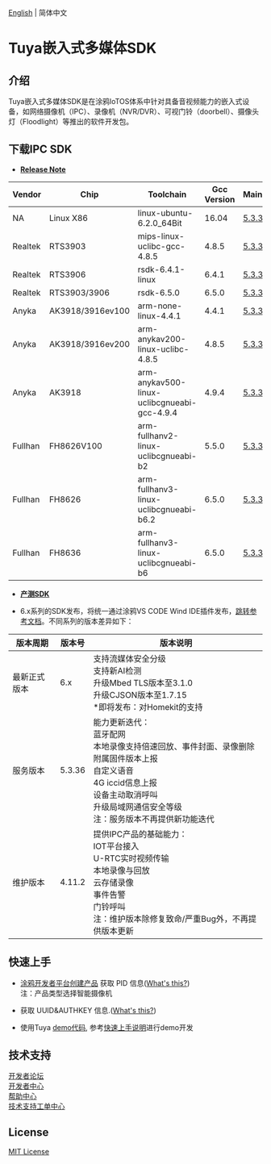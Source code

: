 [English](./README_en.md) | 简体中文

# Tuya嵌入式多媒体SDK


## 介绍
Tuya嵌入式多媒体SDK是在涂鸦IoTOS体系中针对具备音视频能力的嵌入式设备，如网络摄像机（IPC）、录像机（NVR/DVR）、可视门铃（doorbell）、摄像头灯（Floodlight）等推出的软件开发包。

## 下载IPC SDK

* **[Release Note](./release_note.md)**

Vendor | Chip| Toolchain| Gcc Version|Mainline| Longterm
---|---|---|---|---|---
NA | Linux X86 | linux-ubuntu-6.2.0_64Bit | 16.04 | [5.3.36](https://images.tuyacn.com/rms-static/3f7aa8c0-f070-11ed-8585-0943ff8b8030-1683860041036.rar?tyName=tuya_ipc_sdk_5.3.36_linux-ubuntu-6.2.0_64Bit.rar) | [4.11.2](https://images.tuyacn.com/rms-static/f7a99fe0-f067-11ed-8b07-418e300fdfb3-1683856484575.tar.gz?tyName=tuya_ipc_sdk_4.11.2_linux-ubuntu-6.2.0_64Bit.tar.gz)
Realtek | RTS3903 | mips-linux-uclibc-gcc-4.8.5 | 4.8.5 | [5.3.36](https://images.tuyacn.com/rms-static/3f779b80-f070-11ed-8b07-418e300fdfb3-1683860041016.rar?tyName=tuya_ipc_sdk_5.3.36_mips-linux-uclibc-gcc-4.8.5.rar) | [4.11.2](https://images.tuyacn.com/rms-static/f7ac10e0-f067-11ed-8585-0943ff8b8030-1683856484590.tar.gz?tyName=tuya_ipc_sdk_4.11.2_mips-linux-uclibc-gcc-4.8.5.tar.gz)
Realtek | RTS3906 | rsdk-6.4.1-linux | 6.4.1 | [5.3.36](https://images.tuyacn.com/rms-static/3f76b120-f070-11ed-8b07-418e300fdfb3-1683860041010.rar?tyName=tuya_ipc_sdk_5.3.36_rsdk-6.4.1.rar) | [4.11.2](https://images.tuyacn.com/rms-static/f7b3d910-f067-11ed-8585-0943ff8b8030-1683856484641.tar.gz?tyName=tuya_ipc_sdk_4.11.2_rsdk-6.4.1-linux.tar.gz)
Realtek | RTS3903/3906 | rsdk-6.5.0 | 6.5.0 | [5.3.36](https://images.tuyacn.com/rms-static/3f7a5aa0-f070-11ed-8585-0943ff8b8030-1683860041034.rar?tyName=tuya_ipc_sdk_5.3.36_rsdk-6.5.0.rar) | [4.11.2](https://images.tuyacn.com/rms-static/f7e74520-f067-11ed-8585-0943ff8b8030-1683856484978.tar.gz?tyName=tuya_ipc_sdk_4.11.2_rsdk-6.5.0.tar.gz)
Anyka | AK3918/3916ev100 | arm-none-linux-4.4.1 | 4.4.1 | [5.3.36](https://images.tuyacn.com/rms-static/3f768a10-f070-11ed-8b07-418e300fdfb3-1683860041009.rar?tyName=tuya_ipc_sdk_5.3.36_arm-none-linux-4.4.1.rar) | [4.11.2](https://images.tuyacn.com/rms-static/f7e6a8e0-f067-11ed-8b07-418e300fdfb3-1683856484974.tar.gz?tyName=tuya_ipc_sdk_4.11.2_arm-none-linux-4.4.1.tar.gz)
Anyka | AK3918/3916ev200 | arm-anykav200-linux-uclibc-4.8.5 | 4.8.5 | [5.3.36](https://images.tuyacn.com/rms-static/3f818690-f070-11ed-8b07-418e300fdfb3-1683860041081.rar?tyName=tuya_ipc_sdk_5.3.36_arm-anykav200-linux-uclibc-4.8.5.rar) | [4.11.2](https://images.tuyacn.com/rms-static/f7b3d911-f067-11ed-8585-0943ff8b8030-1683856484641.tar.gz?tyName=tuya_ipc_sdk_4.11.2_arm-anykav200-linux-uclibc-4.8.5.tar.gz)
Anyka | AK3918 | arm-anykav500-linux-uclibcgnueabi-gcc-4.9.4 | 4.9.4 | [5.3.36](https://images.tuyacn.com/rms-static/3f7b6c10-f070-11ed-8585-0943ff8b8030-1683860041041.rar?tyName=tuya_ipc_sdk_5.3.36_arm-anykav500-linux-uclibcgnueabi-gcc-4.9.4.rar) | [4.11.2](https://images.tuyacn.com/rms-static/f7abe9d0-f067-11ed-8585-0943ff8b8030-1683856484589.tar.gz?tyName=tuya_ipc_sdk_4.11.2_arm-anykav500-linux-uclibcgnueabi-gcc-4.9.4.tar.gz)
Fullhan | FH8626V100 | arm-fullhanv2-linux-uclibcgnueabi-b2 | 5.5.0 | [5.3.36](https://images.tuyacn.com/rms-static/3f7307a0-f070-11ed-8585-0943ff8b8030-1683860040986.rar?tyName=tuya_ipc_sdk_5.3.36_arm-fullhanv2-linux-uclibcgnueabi-b2.rar) | [4.11.2](https://images.tuyacn.com/rms-static/f7aad860-f067-11ed-8b07-418e300fdfb3-1683856484582.tar.gz?tyName=tuya_ipc_sdk_4.11.2_arm-fullhanv2-linux-uclibcgnueabi-b2.tar.gz)
Fullhan | FH8626 | arm-fullhanv3-linux-uclibcgnueabi-b6.2 | 6.5.0 | [5.3.36](https://images.tuyacn.com/rms-static/3f7a81b0-f070-11ed-8585-0943ff8b8030-1683860041035.rar?tyName=tuya_ipc_sdk_5.3.36_arm-fullhanv3-linux-uclibcgnueabi-b6.2.rar) | [4.11.2](https://images.tuyacn.com/rms-static/f7abc2c0-f067-11ed-8b07-418e300fdfb3-1683856484588.tar.gz?tyName=tuya_ipc_sdk_4.11.2_arm-fullhanv3-linux-uclibcgnueabi-b6.2.tar.gz)
Fullhan | FH8636 | arm-fullhanv3-linux-uclibcgnueabi-b6 | 6.5.0 | [5.3.36](https://images.tuyacn.com/rms-static/3f772650-f070-11ed-8b07-418e300fdfb3-1683860041013.rar?tyName=tuya_ipc_sdk_5.3.36_arm-fullhanv3-linux-uclibcgnueabi-b6.rar) | [4.11.2](https://images.tuyacn.com/rms-static/f7aad860-f067-11ed-8585-0943ff8b8030-1683856484582.tar.gz?tyName=tuya_ipc_sdk_4.11.2_arm-fullhanv3-linux-uclibcgnueabi-b6.tar.gz) 

* **[产测SDK](./dowload_fac.md)**

* 6.x系列的SDK发布，将统一通过涂鸦VS CODE Wind IDE插件发布，[跳转参考文档](https://developer.tuya.com/cn/docs/iot-device-dev/IPC-Product-Sofrware-Development-Kit?id=Kbfjuvhlyu2wr)。不同系列的版本差异如下：

 版本周期 | 版本号 | 版本说明 |
| --- | --- | --- |
| 最新正式版本 | 6.x | 支持流媒体安全分级<br>支持新AI检测<br>升级Mbed TLS版本至3.1.0<br>升级CJSON版本至1.7.15<br>*即将发布：对Homekit的支持|
| 服务版本 | 5.3.36 | 能力更新迭代：<br>蓝牙配网<br>本地录像支持倍速回放、事件封面、录像删除<br>附属固件版本上报<br>自定义语音<br>4G iccid信息上报<br>设备主动取消呼叫<br>升级局域网通信安全等级<br>注：服务版本不再提供新功能迭代  |
| 维护版本 | 4.11.2 | 提供IPC产品的基础能力：<br>IOT平台接入<br>U-RTC实时视频传输<br>本地录像与回放<br>云存储录像<br>事件告警<br>门铃呼叫<br>注：维护版本除修复致命/严重Bug外，不再提供版本更新 |



## 快速上手

* [涂鸦开发者平台创建产品](https://developer.tuya.com/cn/docs/iot/configure-in-platform/create-product/create-product?id=K914jp1ijtsfe) 获取 PID 信息([What's this?](https://github.com/tuya/tuya-iotos-embeded-sdk-multimedia/wiki/What-is#what-is-pid))<br> 
注：产品类型选择智能摄像机

* 获取 UUID&AUTHKEY 信息.([What's this?](https://github.com/tuya/tuya-iotos-embeded-sdk-multimedia/wiki/What-is#what-is-uuid--authkey))

* 使用Tuya [demo代码](https://github.com/tuya/tuya-iotos-embeded-multimedia-demo), 参考[快速上手说明](https://github.com/tuya/tuya-iotos-embeded-multimedia-demo#get-started)进行demo开发


## 技术支持

[开发者论坛](https://www.tuyaos.com/viewforum.php?f=14) <br>
[开发者中心](https://developer.tuya.com/cn/) <br>
[帮助中心](https://support.tuya.com/cn/help) <br>
[技术支持工单中心](https://iot.tuya.com/council/) 

## License
[MIT License](./LICENSE)